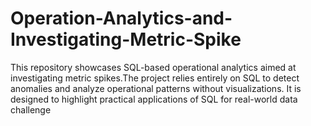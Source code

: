 # Operation-Analytics-and-Investigating-Metric-Spike
This repository showcases SQL-based operational analytics aimed at investigating metric spikes.The project relies entirely on SQL to detect anomalies and analyze operational patterns without visualizations. It is designed to highlight practical applications of SQL for real-world data challenge
